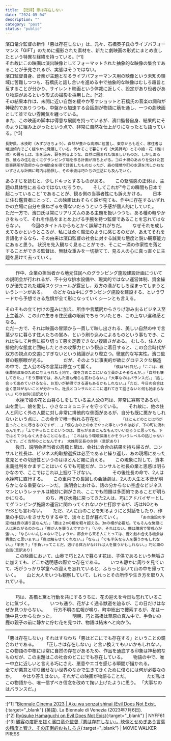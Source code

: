 ```yaml
---
title: 【短評】悪は存在しない
date: "2024-05-04"
description: ""
category: "post"
status: "public"
---
```


濱口竜介監督の新作「悪は存在しない」は、元々、石橋英子氏のライブパフォーマンス「GIFT」のために撮影された素材を、新たに劇映画の形式にまとめ直したという特異な経緯を持っている。[^1]    
それ故にこの映画は演出映像としてフォーマットされた抽象的な映像の集合であることが予見されるが、実態はそうではない。    
濱口監督自身、音楽が主題となるライブパフォーマンス用の映像という未知の領域に苦難しつつも、石橋氏と話し合いを進める中で抽象的な映像はむしろ趣旨と反することが分かり、サイレント映画という体裁に近しく、設定があり役者があり物語があるという形式の撮影を採用した。[^2].    
その結果本作は、未開に近い自然を緩やか写すショットと石橋氏の音楽の調和が神秘的でありつつも、中盤から加速する会話劇が物語に筋を通し、一つの劇映画として並でない雰囲気を纏っている。    
また、この映画の脚本は得意な展開を持っているが、濱口監督自身、結果的にそのように組み上がったという点で、非常に自然な仕上がりになったとも語っている。[^3]       
   
```長野県、水挽町（みずびきちょう）。自然が豊かな高原に位置し、東京からも近く、移住者は増加傾向でごく緩やかに発展している。代々そこで暮らす巧（大美賀均）とその娘・花（西川玲）の暮らしは、水を汲み、薪を割るような、自然に囲まれた慎ましいものだ。しかしある日、彼らの住む近くにグランピング場を作る計画が持ち上がる。コロナ禍のあおりを受けた芸能事務所が政府からの補助金を得て計画したものだったが、森の環境や町の水源を汚しかねないずさんな計画に町内は動揺し、その余波は巧たちの生活にも及んでいく。```   
  
あらすじを読むと、少しドキッとするものがある。　　
この緊張感の正体は、主題の具体性にあるのではないだろうか。　　
そしてこれが"今この瞬間も日本で起こっていること"であることが、観る側の当事者性にも訴えかける。　　
日本に住む鑑賞者にとって、この映画はおそらく誰が見ても、作中に存在するいずれかの立場に自分を重ねざるを得ないだろうという予感が個人的にしていた。　　
　　
ただ一方で、濱口氏は常にリアリズムのある主題を扱いつつも、ある種の軽やかさをもって、それを作品をまとめ上げる手腕を持つ監督であることを忘れてはならない。　　
今回のタイトルからもとかく誤解されがちだ。　　
なぜそれを成しえてるかというところが、私には全く魔法のように感じるのだが、あえてそれを言語化するなら、その由来は濱口監督の社会に対する誠実な態度と鋭い観察能力にあると思う。
状況を先入観なく見ることができ、そこに一滴の作家性を落とすることができる監督は、無駄な重みを一切捨てて、見る人の心に真っ直ぐに主題を届けて去っていく。　　

--------
　　
作中、企業の担当者から地元住民へのグランピング施設建設計画についての説明会が行われるが、不十分な排水設備や、現実的ではない運営体制、資金繰りが優先された建築スケジュールが露呈し、双方の溝がむしろ深まってしまうというシーンがある。　　
のどかな山中にグランピング施設を建設する、というワードから予想できる危惧が全て形になっていくシーンとも言える。　　

そのそもの立て付けの歪みに加え、所作や言葉尻からさりげ滲み出るビジネス至上主義が、この山で生きる住民達の眼前でちらついたとき、この上ない違和感となる。  
ただ一方で、それは映画の冒頭から一貫して映し出される、美しい自然の中で言葉少なに暮らす住人たちの営み、という刷り込みによるものという事もでき、これは決して片側に振り切って悪を定義できない複雑さがある。
むしろ、住人の排他的な態度と団結したときの攻撃力という観点に着目すると、この会合時代が双方の視点の交差にすぎないという結論がより際立つ。徹底的な写実性。濱口監督の観察眼が光る。　　
　　
だが、そのように事実的が故にグロテスクな構造の中で、主人公の巧の言葉は際立って響く。　　
　　
```「僕は3代目だ。」「ここは、戦後農地改革のために与えられた土地で、僕を含めここにいる全員がよそ者なんだ。」「自然も壊してきた。」「そう意味では、あんた達も俺らも変わらない。」「大事なのはバランスだ。」「話し合って進めていけるなら、お互いが納得できる道もあるかもしれない。」「ただ、今日の会合は全く意味がないことが分かった。社長とコンサルとここに連れてきて話さないと何も始まらない。」巧の台詞(意訳あり)```  
　　
水挽で娘の花と山暮らしをしている主人公の巧は、非常に寡黙であるが、山を愛し、娘を愛し、小さなコミュニティを守っている。　　
それ故に、他の住人と同じく外の人間に対し非常に排他的な側面があるが、自分も既に悪かもしれないという点に、この会合で唯一触れる存在だ。　　
　　
```「ほとんどのことは巧が言ったことに尽きるのですが...」「僕ら山の上の水でやった事というのは必ず、下の町に流れるんです。」「上でやったことというのは、僕らがまあこんなもんでいいだろうと思っても、下ではとてつもなく大きなことになる。」「これはもう環境保護とかそういうレベルの話じゃないんです。ごく当然のことなんです」 水挽町区長の台詞 (意訳あり)```  
　　
後日、説明会担当者の高橋と黛は、会社に会合の結果を持ち帰るが、コンサルと社長は、ビジネス的取捨選択は必至であると繰り返し、あの現場にあった意見とその切迫性というのはほとんど霧に消える。　　
この現象に対して、資本主義批判をかますことはいくらでも可能だが、コンサルと社長の業と思惑は明らかなので、ここではこれ以上掘り下げない。　　
　　
その後社長の命で、2人は水挽町に直行する。　　
この車内での長回しの会話劇は、2人の人生と本音が明らかになる重要なシーンだ。
説明会における、話の分からない空虚なビジネスマンというレッテルは絶妙に剥がされ、ここでも問題は多面的であることが明らかになる。　　
　　
のち、再び水挽に戻ってきた2人は、巧にアドバイザーとしてグランピング施設の運営に関わってくれないかと打診するが、巧はNOともYESとも言わない。　　
ただ、2人に山のことを知るようにと対話をしたり、作業の手伝いをさせたりする中で、淡々と日が暮れていく。　　
　　
```「あの施設の予定地は鹿の通り道なんだ。」「鹿は２mの柵を軽々超える。3mの柵が必要だ。でもそんな施設に人は来たがるのかな。」「鹿が人を襲うんですか？」「いや、それはない。鹿は臆病で警戒心が強い。」「ならいいんじゃないでしょうか。都会から来る人にとっては、鹿と触れ合える機会は貴重だと思います。」「鹿は触らせてくれない。」「なら。」「でも半矢なら人を襲うかもしれない。」「半矢？」「手負いってことだ。逃げる体力がなければ人を襲うかもしれない。」巧と黛の会話(意訳あり)```   
　　
この映画において、山奥で巧と2人で暮らす花は、子供であるという無垢さに加えても、どこか透明感の際立つ存在である。　　
いつも静かに周りを見ていて、巧がうっかり学童への迎えを忘れていると、ふらっと歩いて山の中を帰っていく。　　
山と大人をいつも観察していて、しれっとその所作や生き方を取り入れている。　　

------
　　
巧は、髙橋と黛と行動を共にするうちに、花の迎えを今日も忘れていることに気づく。　　
　　
いつも通り、花がよく通る獣道を辿るが、この日だけはなぜか見つからない。　　
行方不明の広報が鳴り、町中総出で捜索するが、花は一晩中見つからなかった。　　
　　
明朝、巧と高橋は草原の真ん中で、手負いの鹿の親子の前に静かに佇む花を見つけ、物語は結末へと向かう。　　

--------

「悪は存在しない」それはすなわち「悪はどこにでも存在する」ということの鏡合わせである。　　 
「正しさは存在しない」と言い換えてもいいかもしれない。　　 
この物語の中核には常に自然の存在があるため、作品を通底する印象は神秘的なものだが、この主題はこの社会のどこにでも存在している。　　
物語の中で、唯一中立に近しいと言える巧にさえ、悪意やエゴを感じる瞬間が描かれる。　　 　　 
全てが悪意と切り離せない世界のなかで生きてきくために僕らには何が必要なのか。　　
やはり答えはない。それがこの映画が物語ることだ。　　 　　 
ただ私はこの物語から、唯一信ずべき信念を改めて掬い上げたように思う。 
「大事なのはバランスだ。」

--------

:[^1] “[Biennale Cinema 2023 | Aku wa sonzai shinai (Evil Does Not Exist.](https://ja.m.wikipedia.org/wiki/%E6%82%AA%E3%81%AF%E5%AD%98%E5%9C%A8%E3%81%97%E3%81%AA%E3%81%84){:target="_blank"} (英語). La Biennale di Venezia (2023年7月6日).  
:[^2] [Ryûsuke Hamaguchi on Evil Does Not Exist](https://m.youtube.com/watch?v=VCXMbhC794I){:target="_blank"} | NYFF61 
:[^3] [観客の度肝を抜く濱口竜介監督『悪は存在しない』。映像とせめぎあう言葉の精度と響き、その圧倒的おもしろさ](https://moviewalker.jp/news/article/1193862/p3){:target="_blank"} | MOVIE WALKER PRESS

